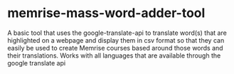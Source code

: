 # memrise-mass-word-adder-tool 
A basic tool that uses the google-translate-api to translate word(s) that are highlighted on a webpage and display them in csv format so that they can easily be used to create Memrise courses based around those words and their translations.  Works with all languages that are available through the google translate api

